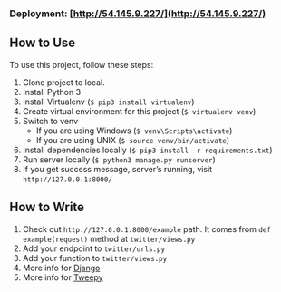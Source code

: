 ### Deployment: [http://54.145.9.227/](http://54.145.9.227/)
## How to Use
To use this project, follow these steps:
1. Clone project to local.
2. Install Python 3
3. Install Virtualenv (`$ pip3 install virtualenv`)
4. Create virtual environment for this project (`$ virtualenv venv`)
5. Switch to venv
    * If you are using Windows (`$ venv\Scripts\activate`)
    * If you are using UNIX (`$ source venv/bin/activate`)
6. Install dependencies locally (`$ pip3 install -r requirements.txt`)
7. Run server locally (`$ python3 manage.py runserver`)
8. If you get success message, server’s running, visit `http://127.0.0.1:8000/`

## How to Write
1. Check out `http://127.0.0.1:8000/example` path. It comes from `def example(request)` method at `twitter/views.py`
2. Add your endpoint to `twitter/urls.py`
3. Add your function to `twitter/views.py`
4. More info for [Django](https://docs.djangoproject.com/en/1.11/intro/tutorial01/)
5. More info for [Tweepy](http://tweepy.readthedocs.io/en/v3.5.0/getting_started.html)

